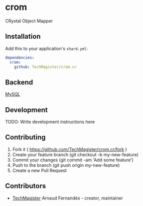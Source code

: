 # crom

CRystal Object Mapper

## Installation


Add this to your application's `shard.yml`:

```yaml
dependencies:
  crom:
    github: TechMagister/crom.cr
```


## Backend

[MySQL](https://github.com/TechMagister/crom-mysql.cr)

## Development

TODO: Write development instructions here

## Contributing

1. Fork it ( https://github.com/TechMagister/crom.cr/fork )
2. Create your feature branch (git checkout -b my-new-feature)
3. Commit your changes (git commit -am 'Add some feature')
4. Push to the branch (git push origin my-new-feature)
5. Create a new Pull Request

## Contributors

- [TechMagister](https://github.com/TechMagister) Arnaud Fernandés - creator, maintainer
